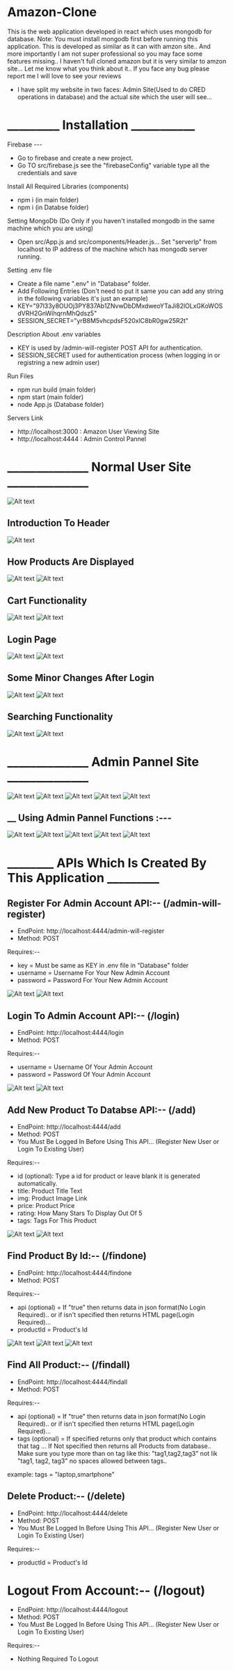 # Amazon-Clone
This is the web application developed in react which uses mongodb for database. Note: You must install mongodb first before running this application. This is developed as similar as it can with amzon site.. And more importantly I am not super professional so you may face some features missing.. I haven't full cloned amazon but it is very similar to amzon site... Let me know what you think about it.. If you face any bug please report me I will love to see your reviews

* I have split my website in two faces: Admin Site(Used to do CRED operations in database) and the actual site which the user will see...


# _________ Installation ___________

Firebase ---

* Go to firebase and create a new project.
* Go TO src/firebase.js see the "firebaseConfig" variable type all the credentials and save

Install All Required Libraries (components)

* npm i (in main folder)
* npm i (in Databse folder)

Setting MongoDb (Do Only if you haven't installed mongodb in the same machine which you are using)

* Open src/App.js and src/components/Header.js... Set "serverIp" from localhost to IP address of the machine which has mongodb server running.

Setting .env file

* Create a file name ".env" in "Database" folder.
* Add Following Entries (Don't need to put it same you can add any string in the following variables it's just an example)
* KEY="97l33y8OUOj3PY837Ab1ZNvwDbDMxdweoYTaJi82lOLxGKoWOSdVRH2GnWihqrnMhQdsz5"
* SESSION_SECRET="yrB8M5vhcpdsF520xlC8bR0gw25R2t"

Description About .env variables

* KEY is used by /admin-will-register POST API for authentication.
* SESSION_SECRET used for authentication process (when logging in or registring a new admin user)


Run Files

* npm run build (main folder)
* npm start (main folder)
* node App.js (Database folder)

Servers Link

* http://localhost:3000 : Amazon User Viewing Site
* http://localhost:4444 : Admin Control Pannel

# ______________ Normal User Site ______________
![Alt text](https://user-images.githubusercontent.com/54973413/130322747-4d1039ec-dde8-4eeb-8764-abd17dcb297a.png "Amazon Site Look")

## Introduction To Header
![Alt text](https://user-images.githubusercontent.com/54973413/130324829-6d848251-52e3-4a53-b540-3034627b4fba.jpg "Amazon Site Look")


## How Products Are Displayed
![Alt text](https://user-images.githubusercontent.com/54973413/130324837-9dc63568-4eef-44de-a2bd-d494e9cc36b1.jpg "Amazon Site Look")
![Alt text](https://user-images.githubusercontent.com/54973413/130324838-d223863b-c484-4fb0-a7b5-b869b2bb5fd6.jpg "Amazon Site Look")

## Cart Functionality
![Alt text](https://user-images.githubusercontent.com/54973413/130324841-326a9110-0496-4f57-9b0f-d330ff2c08d6.jpg "Amazon Site Look")
![Alt text](https://user-images.githubusercontent.com/54973413/130324842-95bc091f-85ae-43d8-af0e-8950826bbbef.jpg "Amazon Site Look")

## Login Page
![Alt text](https://user-images.githubusercontent.com/54973413/130324843-f1a9d3b5-033e-44f9-8bf3-88eb4d8bdaba.jpg "Amazon Site Look")
![Alt text](https://user-images.githubusercontent.com/54973413/130324844-70c8d3a6-8839-4bc9-9bc1-57ab10505c38.jpg "Amazon Site Look")


## Some Minor Changes After Login
![Alt text](https://user-images.githubusercontent.com/54973413/130324845-d5c35de5-5362-4e45-b9e5-c5c49dcb6ac8.jpg "Amazon Site Look")
![Alt text](https://user-images.githubusercontent.com/54973413/130324847-9d343260-e44b-4d03-b350-cb22c128d2a6.jpg "Amazon Site Look")


## Searching Functionality
![Alt text](https://user-images.githubusercontent.com/54973413/130324848-c26aadb9-9883-478f-8c0f-5e7836676105.jpg "Amazon Site Look")
![Alt text](https://user-images.githubusercontent.com/54973413/130324850-33389c5b-bad3-4549-b8ab-e81799771719.jpg "Amazon Site Look")

#
#

# ______________ Admin Pannel Site ______________

![Alt text](https://user-images.githubusercontent.com/54973413/130326962-3a06929a-6da1-4de5-8221-d430943685a8.jpg "Amazon Site Look")
![Alt text](https://user-images.githubusercontent.com/54973413/130326963-153cf18a-76ab-4d6f-b182-35597b7c54e9.jpg "Amazon Site Look")
![Alt text](https://user-images.githubusercontent.com/54973413/130326965-4e2d420e-e5f8-42b3-9caf-bc5747041e0c.jpg "Amazon Site Look")
![Alt text](https://user-images.githubusercontent.com/54973413/130326969-6e3fb17d-6ba0-42fc-a2ff-f3fc6f74ca25.jpg "Amazon Site Look")
![Alt text](https://user-images.githubusercontent.com/54973413/130326971-2e4d28d0-8c88-4629-b86d-499261022558.jpg "Amazon Site Look")

## __ Using Admin Pannel Functions :---
![Alt text](https://user-images.githubusercontent.com/54973413/130326973-bb097f3d-3037-44d3-a15a-0e8dd3812ed1.jpg "Amazon Site Look")
![Alt text](https://user-images.githubusercontent.com/54973413/130326979-af6c54f0-a6c3-403d-8775-bfe0823e9fbf.jpg "Amazon Site Look")
![Alt text](https://user-images.githubusercontent.com/54973413/130326980-2e0e5c55-58d2-4a14-bc08-3cdf04b0f6dd.jpg "Amazon Site Look")
![Alt text](https://user-images.githubusercontent.com/54973413/130326982-9e2af4ae-c09d-430e-acae-f46f1da33278.jpg "Amazon Site Look")
![Alt text](https://user-images.githubusercontent.com/54973413/130326984-01a4b531-15e5-4bf7-83b0-625d95d08036.jpg "Amazon Site Look")




# ________ APIs Which Is Created By This Application _________

## Register For Admin Account API:-- (/admin-will-register)

* EndPoint: http://localhost:4444/admin-will-register
* Method: POST

Requires:--

* key = Must be same as KEY in .env file in "Database" folder
* username = Username For Your New Admin Account
* password = Password For Your New Admin Account


![Alt text](https://user-images.githubusercontent.com/54973413/130347337-f06d80cf-7d89-4bc9-a1fc-98ae5fa92d6d.jpg "Amazon Site Look")
![Alt text](https://user-images.githubusercontent.com/54973413/130347339-747cc0e8-1537-4390-a40d-aed6c00118a1.jpg "Amazon Site Look")


## Login To Admin Account API:-- (/login)

* EndPoint: http://localhost:4444/login
* Method: POST

Requires:--

* username = Username Of Your Admin Account
* password = Password Of Your Admin Account


![Alt text](https://user-images.githubusercontent.com/54973413/130347667-812d0d16-f0dd-4280-adda-fce03f79a8fe.jpg "Amazon Site Look")
![Alt text](https://user-images.githubusercontent.com/54973413/130347669-4c24d680-d6e9-456f-9630-b4426230b1b8.jpg "Amazon Site Look")


## Add New Product To Databse API:-- (/add)

* EndPoint: http://localhost:4444/add
* Method: POST
* You Must Be Logged In Before Using This API... (Register New User or Login To Existing User)

Requires:--

* id (optional): Type a id for product or leave blank it is generated automatically.
* title: Product Title Text
* img: Product Image Link
* price: Product Price
* rating: How Many Stars To Display Out Of 5
* tags: Tags For This Product


![Alt text](https://user-images.githubusercontent.com/54973413/130347897-360d0679-8323-4995-9f80-ce1b6d1afc0a.jpg "Amazon Site Look")
![Alt text](https://user-images.githubusercontent.com/54973413/130347899-fae76446-6ec4-41ee-a04d-85167dc2f450.jpg "Amazon Site Look")


## Find Product By Id:-- (/findone)

* EndPoint: http://localhost:4444/findone
* Method: POST

Requires:--

* api (optional) = If "true" then returns data in json format(No Login Required).. or if isn't specified then returns HTML page(Login Required)...
* productId = Product's Id


![Alt text](https://user-images.githubusercontent.com/54973413/130348356-6f86e32b-f3d4-4b06-b82f-8d6b433fb196.jpg "Amazon Site Look")
![Alt text](https://user-images.githubusercontent.com/54973413/130348361-46d3ad97-42ec-409a-9f97-b09735d38781.jpg "Amazon Site Look")
![Alt text](https://user-images.githubusercontent.com/54973413/130348363-113eea59-0c93-465c-93ad-827c835e9c5b.jpg "Amazon Site Look")


## Find All Product:-- (/findall)

* EndPoint: http://localhost:4444/findall
* Method: POST

Requires:--

* api (optional) = If "true" then returns data in json format(No Login Required).. or if isn't specified then returns HTML page(Login Required)...
* tags (optional) = If specified returns only that product which contains that tag ... If Not specified then returns all Products from database.. Make sure you type more than on tag like this: "tag1,tag2,tag3" not lik "tag1, tag2, tag3" no spaces allowed between tags..

example: tags = "laptop,smartphone"


## Delete Product:-- (/delete)

* EndPoint: http://localhost:4444/delete
* Method: POST
* You Must Be Logged In Before Using This API... (Register New User or Login To Existing User)

Requires:--

* productId = Product's Id

# Logout From Account:-- (/logout)

* EndPoint: http://localhost:4444/logout
* Method: POST
* You Must Be Logged In Before Using This API... (Register New User or Login To Existing User)

Requires:--

* Nothing Required To Logout
